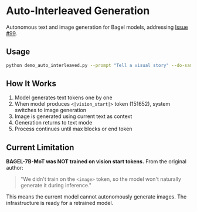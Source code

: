 # Auto-Interleaved Generation

Autonomous text and image generation for Bagel models, addressing [Issue #99](https://github.com/ByteDance-Seed/Bagel/issues/99).

## Usage

```bash
python demo_auto_interleaved.py --prompt "Tell a visual story" --do-sample
```

## How It Works

1. Model generates text tokens one by one
2. When model produces `<|vision_start|>` token (151652), system switches to image generation
3. Image is generated using current text as context
4. Generation returns to text mode
5. Process continues until max blocks or end token

## Current Limitation

**BAGEL-7B-MoT was NOT trained on vision start tokens.** From the original author:
> "We didn't train on the `<image>` token, so the model won't naturally generate it during inference."

This means the current model cannot autonomously generate images. The infrastructure is ready for a retrained model.